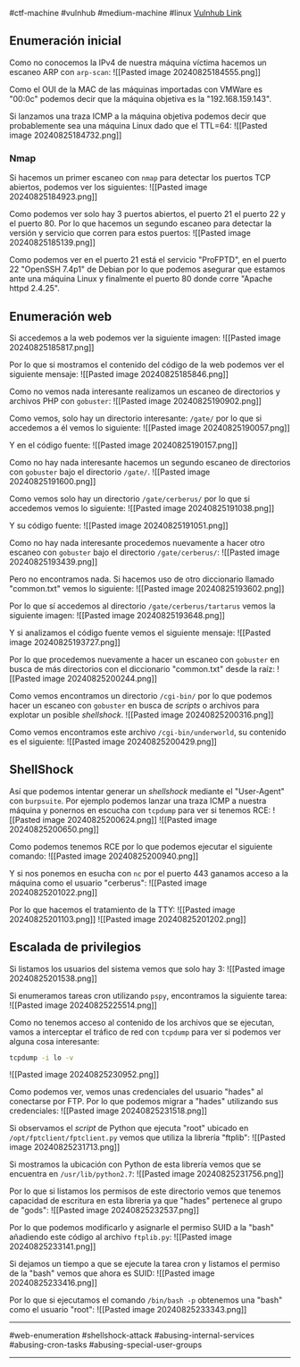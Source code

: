 #ctf-machine #vulnhub #medium-machine #linux  [Vulnhub Link](https://www.vulnhub.com/entry/symfonos-31,332/)

## Enumeración inicial
Como no conocemos la IPv4 de nuestra máquina víctima hacemos un escaneo ARP con `arp-scan`:
![[Pasted image 20240825184555.png]]

Como el OUI de la MAC de las máquinas importadas con VMWare es "00:0c" podemos decir que la máquina objetiva es la "192.168.159.143".

Si lanzamos una traza ICMP a la máquina objetiva podemos decir que probablemente sea una máquina Linux dado que el TTL=64:
![[Pasted image 20240825184732.png]]

### Nmap
Si hacemos un primer escaneo con `nmap` para detectar los puertos TCP abiertos, podemos ver los siguientes:
![[Pasted image 20240825184923.png]]

Como podemos ver solo hay 3 puertos abiertos, el puerto 21 el puerto 22 y el puerto 80. Por lo que hacemos un segundo escaneo para detectar la versión y servicio que corren para estos puertos:
![[Pasted image 20240825185139.png]]

Como podemos ver en el puerto 21 está el servicio "ProFPTD", en el puerto 22 "OpenSSH 7.4p1" de Debian por lo que podemos asegurar que estamos ante una máquina Linux y finalmente el puerto 80 donde corre "Apache httpd 2.4.25".


## Enumeración web
Si accedemos a la web podemos ver la siguiente imagen:
![[Pasted image 20240825185817.png]]

Por lo que si mostramos el contenido del código de la web podemos ver el siguiente mensaje:
![[Pasted image 20240825185846.png]]

Como no vemos nada interesante realizamos un escaneo de directorios y archivos PHP con `gobuster`:
![[Pasted image 20240825190902.png]]

Como vemos, solo hay un directorio interesante: `/gate/` por lo que si accedemos a él vemos lo siguiente:
![[Pasted image 20240825190057.png]]

Y en el código fuente:
![[Pasted image 20240825190157.png]]

Como no hay nada interesante hacemos un segundo escaneo de directorios con `gobuster` bajo el directorio `/gate/`.
![[Pasted image 20240825191600.png]]

Como vemos solo hay un directorio `/gate/cerberus/` por lo que si accedemos vemos lo siguiente:
![[Pasted image 20240825191038.png]]

Y su código fuente:
![[Pasted image 20240825191051.png]]

Como no hay nada interesante procedemos nuevamente a hacer otro escaneo con `gobuster` bajo el directorio `/gate/cerberus/`:
![[Pasted image 20240825193439.png]]

Pero no encontramos nada. Si hacemos uso de otro diccionario llamado "common.txt" vemos lo siguiente:
![[Pasted image 20240825193602.png]]

Por lo que sí accedemos al directorio `/gate/cerberus/tartarus` vemos la siguiente imagen:
![[Pasted image 20240825193648.png]]

Y si analizamos el código fuente vemos el siguiente mensaje:
![[Pasted image 20240825193727.png]]

Por lo que procedemos nuevamente a hacer un escaneo con `gobuster` en busca de más directorios con el diccionario "common.txt" desde la raíz:
![[Pasted image 20240825200244.png]]

Como vemos encontramos un directorio `/cgi-bin/` por lo que podemos hacer un escaneo con `gobuster` en busca de *scripts* o archivos para explotar un posible *shellshock*.
![[Pasted image 20240825200316.png]]

Como vemos encontramos este archivo `/cgi-bin/underworld`, su contenido es el siguiente:
![[Pasted image 20240825200429.png]]

## ShellShock
Así que podemos intentar generar un *shellshock* mediante el "User-Agent" con `burpsuite`. Por ejemplo podemos lanzar una traza ICMP a nuestra máquina y ponernos en escucha con `tcpdump` para ver si tenemos RCE:
![[Pasted image 20240825200624.png]]
![[Pasted image 20240825200650.png]]

Como podemos tenemos RCE por lo que podemos ejecutar el siguiente comando:
![[Pasted image 20240825200940.png]]

Y si nos ponemos en esucha con `nc` por el puerto 443 ganamos acceso a la máquina como el usuario "cerberus":
![[Pasted image 20240825201022.png]]

Por lo que hacemos el tratamiento de la TTY:
![[Pasted image 20240825201103.png]]
![[Pasted image 20240825201202.png]]

## Escalada de privilegios
Si listamos los usuarios del sistema vemos que solo hay 3:
![[Pasted image 20240825201538.png]]

Si enumeramos tareas cron utilizando `pspy`, encontramos la siguiente tarea:
![[Pasted image 20240825225514.png]]

Como no tenemos acceso al contenido de los archivos que se ejecutan, vamos a interceptar el tráfico de red con `tcpdump` para ver si podemos ver alguna cosa interesante:
```bash
tcpdump -i lo -v
```
![[Pasted image 20240825230952.png]]

Como podemos ver, vemos unas credenciales del usuario "hades" al conectarse por FTP. Por lo que podemos migrar a "hades" utilizando sus credenciales:
![[Pasted image 20240825231518.png]]

Si observamos el *script* de Python que ejecuta "root" ubicado en `/opt/fptclient/fptclient.py` vemos que utiliza la librería "ftplib":
![[Pasted image 20240825231713.png]]

Si mostramos la ubicación con Python de esta librería vemos que se encuentra en `/usr/lib/python2.7`:
![[Pasted image 20240825231756.png]]

Por lo que si listamos los permisos de este directorio vemos que tenemos capacidad de escritura en esta libreria ya que "hades" pertenece al grupo de "gods":
![[Pasted image 20240825232537.png]]

Por lo que podemos modificarlo y asignarle el permiso SUID a la "bash" añadiendo este código al archivo `ftplib.py`:
![[Pasted image 20240825233141.png]]

Si dejamos un tiempo a que se ejecute la tarea cron y listamos el permiso de la "bash" vemos que ahora es SUID:
![[Pasted image 20240825233416.png]]

Por lo que si ejecutamos el comando `/bin/bash -p` obtenemos una "bash" como el usuario "root":
![[Pasted image 20240825233343.png]]


___
#web-enumeration #shellshock-attack #abusing-internal-services #abusing-cron-tasks #abusing-special-user-groups  
___